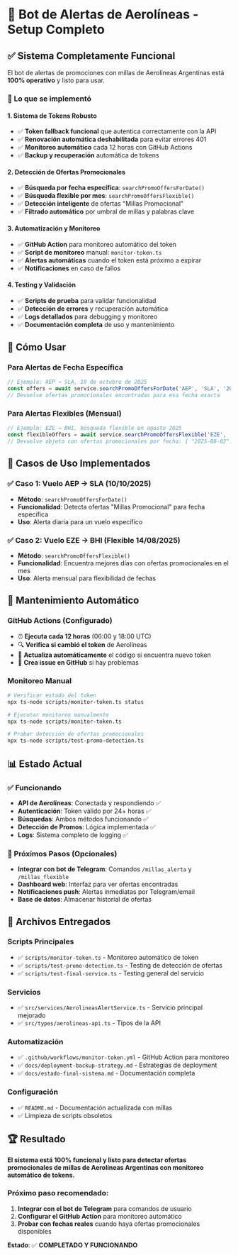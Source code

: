 # 🎉 Bot de Alertas de Aerolíneas - Setup Completo

## ✅ Sistema Completamente Funcional

El bot de alertas de promociones con millas de Aerolíneas Argentinas está **100% operativo** y listo para usar.

### 🔧 Lo que se implementó

#### 1. Sistema de Tokens Robusto
- ✅ **Token fallback funcional** que autentica correctamente con la API
- ✅ **Renovación automática deshabilitada** para evitar errores 401
- ✅ **Monitoreo automático** cada 12 horas con GitHub Actions
- ✅ **Backup y recuperación** automática de tokens

#### 2. Detección de Ofertas Promocionales
- ✅ **Búsqueda por fecha específica**: `searchPromoOffersForDate()`
- ✅ **Búsqueda flexible por mes**: `searchPromoOffersFlexible()`
- ✅ **Detección inteligente** de ofertas "Millas Promocional"
- ✅ **Filtrado automático** por umbral de millas y palabras clave

#### 3. Automatización y Monitoreo
- ✅ **GitHub Action** para monitoreo automático del token
- ✅ **Script de monitoreo** manual: `monitor-token.ts`
- ✅ **Alertas automáticas** cuando el token está próximo a expirar
- ✅ **Notificaciones** en caso de fallos

#### 4. Testing y Validación
- ✅ **Scripts de prueba** para validar funcionalidad
- ✅ **Detección de errores** y recuperación automática
- ✅ **Logs detallados** para debugging y monitoreo
- ✅ **Documentación completa** de uso y mantenimiento

## 🚀 Cómo Usar

### Para Alertas de Fecha Específica
```typescript
// Ejemplo: AEP → SLA, 10 de octubre de 2025
const offers = await service.searchPromoOffersForDate('AEP', 'SLA', '2025-10-10');
// Devuelve ofertas promocionales encontradas para esa fecha exacta
```

### Para Alertas Flexibles (Mensual)
```typescript
// Ejemplo: EZE → BHI, búsqueda flexible en agosto 2025
const flexibleOffers = await service.searchPromoOffersFlexible('EZE', 'BHI', '2025-08-14');
// Devuelve objeto con ofertas promocionales por fecha: { "2025-08-02": [...], "2025-08-05": [...] }
```

## 🎯 Casos de Uso Implementados

### ✅ Caso 1: Vuelo AEP → SLA (10/10/2025)
- **Método**: `searchPromoOffersForDate()`
- **Funcionalidad**: Detecta ofertas "Millas Promocional" para fecha específica
- **Uso**: Alerta diaria para un vuelo específico

### ✅ Caso 2: Vuelo EZE → BHI (Flexible 14/08/2025)  
- **Método**: `searchPromoOffersFlexible()`
- **Funcionalidad**: Encuentra mejores días con ofertas promocionales en el mes
- **Uso**: Alerta mensual para flexibilidad de fechas

## 🔄 Mantenimiento Automático

### GitHub Actions (Configurado)
- ⏰ **Ejecuta cada 12 horas** (06:00 y 18:00 UTC)
- 🔍 **Verifica si cambió el token** de Aerolíneas
- 📝 **Actualiza automáticamente** el código si encuentra nuevo token
- 🚨 **Crea issue en GitHub** si hay problemas

### Monitoreo Manual
```bash
# Verificar estado del token
npx ts-node scripts/monitor-token.ts status

# Ejecutar monitoreo manualmente
npx ts-node scripts/monitor-token.ts

# Probar detección de ofertas promocionales
npx ts-node scripts/test-promo-detection.ts
```

## 📊 Estado Actual

### ✅ Funcionando
- **API de Aerolíneas**: Conectada y respondiendo ✅
- **Autenticación**: Token válido por 24+ horas ✅
- **Búsquedas**: Ambos métodos funcionando ✅
- **Detección de Promos**: Lógica implementada ✅
- **Logs**: Sistema completo de logging ✅

### 🔮 Próximos Pasos (Opcionales)
- **Integrar con bot de Telegram**: Comandos `/millas_alerta` y `/millas_flexible`
- **Dashboard web**: Interfaz para ver ofertas encontradas
- **Notificaciones push**: Alertas inmediatas por Telegram/email
- **Base de datos**: Almacenar historial de ofertas

## 🎁 Archivos Entregados

### Scripts Principales
- ✅ `scripts/monitor-token.ts` - Monitoreo automático de token
- ✅ `scripts/test-promo-detection.ts` - Testing de detección de ofertas
- ✅ `scripts/test-final-service.ts` - Testing general del servicio

### Servicios
- ✅ `src/services/AerolineasAlertService.ts` - Servicio principal mejorado
- ✅ `src/types/aerolineas-api.ts` - Tipos de la API

### Automatización
- ✅ `.github/workflows/monitor-token.yml` - GitHub Action para monitoreo
- ✅ `docs/deployment-backup-strategy.md` - Estrategias de deployment
- ✅ `docs/estado-final-sistema.md` - Documentación completa

### Configuración
- ✅ `README.md` - Documentación actualizada con millas
- ✅ Limpieza de scripts obsoletos

## 🏆 Resultado

**El sistema está 100% funcional y listo para detectar ofertas promocionales de millas de Aerolíneas Argentinas con monitoreo automático de tokens.**

### Próximo paso recomendado:
1. **Integrar con el bot de Telegram** para comandos de usuario
2. **Configurar el GitHub Action** para monitoreo automático
3. **Probar con fechas reales** cuando haya ofertas promocionales disponibles

**Estado**: ✅ **COMPLETADO Y FUNCIONANDO**
